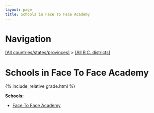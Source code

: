 ```yaml
---
layout: page
title: Schools in Face To Face Academy
---
```

# Navigation

[[All countries/states/provinces]](../..) > [[All B.C. districts]](..)

# Schools in Face To Face Academy

{% include_relative grade.html %}

**Schools:**

- [Face To Face Academy](Face_To_Face_Academy.md)
